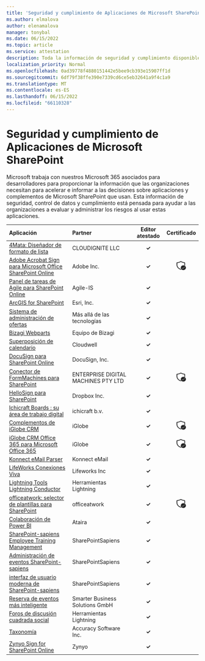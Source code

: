 ```yaml
---
title: 'Seguridad y cumplimiento de Aplicaciones de Microsoft SharePoint: todas las aplicaciones'
ms.author: elmalova
author: elenamalova
manager: tonybal
ms.date: 06/15/2022
ms.topic: article
ms.service: attestation
description: Toda la información de seguridad y cumplimiento disponible para todas las aplicaciones de Microsoft SharePoint.
localization_priority: Normal
ms.openlocfilehash: 0ad39778f4880151442e5bee9cb393e15907ff1d
ms.sourcegitcommit: 6df79f38ffe390e7339cd6ce5eb32641a9f4c1a9
ms.translationtype: MT
ms.contentlocale: es-ES
ms.lasthandoff: 06/15/2022
ms.locfileid: "66110328"
---
```

# <a name="microsoft-sharepoint-apps-security-and-compliance"></a>Seguridad y cumplimiento de Aplicaciones de Microsoft SharePoint

Microsoft trabaja con nuestros Microsoft 365 asociados para desarrolladores para proporcionar la información que las organizaciones necesitan para acelerar e informar a las decisiones sobre aplicaciones y complementos de Microsoft SharePoint que usan. Esta información de seguridad, control de datos y cumplimiento está pensada para ayudar a las organizaciones a evaluar y administrar los riesgos al usar estas aplicaciones.

| **Aplicación** | **Partner** | **Editor atestado** | **Certificado** |
|:--------|:------------|:----------------------:|:-------------:|
| [4Mata: Diseñador de formato de lista](./cloudignite-llc-4mata-list-formatting-designer.md) | CLOUDIGNITE LLC | **✓** |  |
| [Adobe Acrobat Sign para Microsoft Office SharePoint Online](./adobe-inc-acrobat-sign-for-microsoft-sharepoint-online.md) | Adobe Inc. | **✓** | <img alt="Certified application badge" src="../media/certified-badge.png" height="25" width="25" /> |
| [Panel de tareas de Agile para SharePoint Online](./agile-is-task-board-for-sharepoint-online.md) | Agile-IS | **✓** |  |
| [ArcGIS for SharePoint](./esri-inc-arcgis-for-sharepoint.md) | Esri, Inc. | **✓** |  |
| [Sistema de administración de ofertas](./beyond-technologies-bid-management-system.md) | Más allá de las tecnologías | **✓** |  |
| [Bizagi Webparts](./bizagi-team-webparts.md) | Equipo de Bizagi | **✓** |  |
| [Superposición de calendario](./cloudwell-calendar-overlay.md) | Cloudwell | **✓** |  |
| [DocuSign para SharePoint Online](./docusign-inc-for-sharepoint-online.md) | DocuSign, Inc. | **✓** |  |
| [Conector de FormMachines para SharePoint](./enterprise-digital-machines-pty-ltd-formmachines-connector-for-sharepoint.md) | ENTERPRISE DIGITAL MACHINES PTY LTD | **✓** | <img alt="Certified application badge" src="../media/certified-badge.png" height="25" width="25" /> |
| [HelloSign para SharePoint](./dropbox-inc-hellosign-for-sharepoint.md) | Dropbox Inc. | **✓** |  |
| [Ichicraft Boards : su área de trabajo digital](./ichicraft-bv-boards-your-digital-workplace.md) | ichicraft b.v. | **✓** |  |
| [Complementos de iGlobe CRM](./iglobe-crm-add-ons.md) | iGlobe | **✓** | <img alt="Certified application badge" src="../media/certified-badge.png" height="25" width="25" /> |
| [iGlobe CRM Office 365 para Microsoft Office 365](./iglobe-crm-office-365-for-microsoft.md) | iGlobe | **✓** | <img alt="Certified application badge" src="../media/certified-badge.png" height="25" width="25" /> |
| [Konnect eMail Parser](./konnect-email-parser.md) | Konnect eMail | **✓** |  |
| [LifeWorks Conexiones Viva](./lifeworks-inc-viva-connections.md) | Lifeworks Inc | **✓** |  |
| [Lightning Tools Lightning Conductor](./lightning-tools-conductor.md) | Herramientas Lightning | **✓** |  |
| [officeatwork: selector de plantillas para SharePoint](./officeatwork-officeatworktemplate-chooser-for-sharepoint.md) | officeatwork | **✓** | <img alt="Certified application badge" src="../media/certified-badge.png" height="25" width="25" /> |
| [Colaboración de Power BI](./ataira-power-bi-collaboration.md) | Ataira | **✓** |  |
| [SharePoint-sapiens Employee Training Management](./sharepointsapiens-employee-training-management.md) | SharePointSapiens | **✓** |  |
| [Administración de eventos SharePoint-sapiens](./sharepointsapiens-event-management.md) | SharePointSapiens | **✓** |  |
| [interfaz de usuario moderna de SharePoint-sapiens](./sharepointsapiens-modern-user-interface.md) | SharePointSapiens | **✓** |  |
| [Reserva de eventos más inteligente](./smarter-business-solutions-gmbh-event-booking.md) | Smarter Business Solutions GmbH | **✓** |  |
| [Foros de discusión cuadrada social](./lightning-tools-social-squared-discussion-forums.md) | Herramientas Lightning | **✓** |  |
| [Taxonomía](./accuracy-software-inc-taxonomy.md) | Accuracy Software Inc. | **✓** |  |
| [Zynyo Sign for SharePoint Online](./zynyo-sign-for-sharepoint-online.md) | Zynyo | **✓** |  |
